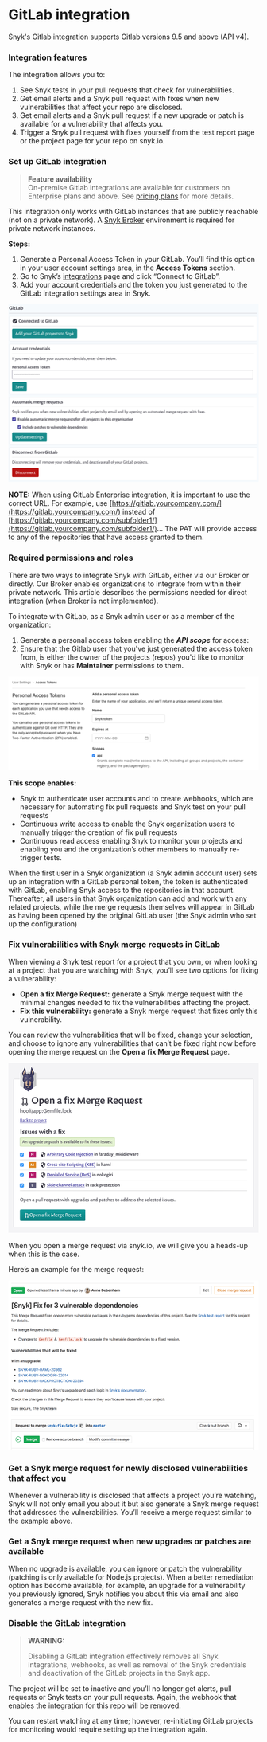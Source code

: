 # GitLab integration

Snyk's Gitlab integration supports Gitlab versions 9.5 and above \(API v4\).

### Integration features

The integration allows you to:

1. See Snyk tests in your pull requests that check for vulnerabilities.
2. Get email alerts and a Snyk pull request with fixes when new vulnerabilities that affect your repo are disclosed.
3. Get email alerts and a Snyk pull request if a new upgrade or patch is available for a vulnerability that affects you.
4. Trigger a Snyk pull request with fixes yourself from the test report page or the project page for your repo on snyk.io.

### Set up GitLab integration

> **Feature availability**  
> On-premise Gitlab integrations are available for customers on Enterprise plans and above. See [pricing plans](https://snyk.io/plans/) for more details.

This integration only works with GitLab instances that are publicly reachable \(not on a private network\). A [Snyk Broker](https://docs.snyk.io/integrations/snyk-broker/set-up-snyk-broker) environment is required for private network instances.

**Steps:**

1. Generate a Personal Access Token in your GitLab. You’ll find this option in your user account settings area, in the **Access Tokens** section.
2. Go to Snyk’s [integrations](https://app.snyk.io/integrations) page and click “Connect to GitLab”.
3. Add your account credentials and the token you just generated to the GitLab integration settings area in Snyk.

![](../../.gitbook/assets/uuid-aa58b5a9-dd17-3219-6067-4ee6e3f4b384-en.png)

**NOTE:** When using GitLab Enterprise integration, it is important to use the correct URL. For example, use [https://gitlab.yourcompany.com/](https://gitlab.yourcompany.com/) instead of [https://gitlab.yourcompany.com/subfolder1/](https://gitlab.yourcompany.com/subfolder1/)... The PAT will provide access to any of the repositories that have access granted to them.

### Required permissions and roles

There are two ways to integrate Snyk with GitLab, either via our Broker or directly. Our Broker enables organizations to integrate from within their private network. This article describes the permissions needed for direct integration \(when Broker is not implemented\).

To integrate with GitLab, as a Snyk admin user or as a member of the organization:

1. Generate a personal access token enabling the _**API scope**_ for access:
2. Ensure that the Gitlab user that you've just generated the access token from, is either the owner of the projects \(repos\) you'd like to monitor with Snyk or has **Maintainer** permissions to them.

![](../../.gitbook/assets/gitlab_token.png)

**This scope enables:**

* Snyk to authenticate user accounts and to create webhooks, which are necessary for automating fix pull requests and Snyk test on your pull requests
* Continuous write access to enable the Snyk organization users to manually trigger the creation of fix pull requests
* Continuous read access enabling Snyk to monitor your projects and enabling you and the organization’s other members to manually re-trigger tests.

When the first user in a Snyk organization \(a Snyk admin account user\) sets up an integration with a GitLab personal token, the token is authenticated with GitLab, enabling Snyk access to the repositories in that account. Thereafter, all users in that Snyk organization can add and work with any related projects, while the merge requests themselves will appear in GitLab as having been opened by the original GitLab user \(the Snyk admin who set up the configuration\)

### **Fix vulnerabilities with Snyk merge requests in GitLab**

When viewing a Snyk test report for a project that you own, or when looking at a project that you are watching with Snyk, you’ll see two options for fixing a vulnerability:

* **Open a fix Merge Request:** generate a Snyk merge request with the minimal changes needed to fix the vulnerabilities affecting the project.
* **Fix this vulnerability:** generate a Snyk merge request that fixes only this vulnerability.

You can review the vulnerabilities that will be fixed, change your selection, and choose to ignore any vulnerabilities that can’t be fixed right now before opening the merge request on the **Open a fix Merge Request** page.

![](../../.gitbook/assets/uuid-8d2ef9cb-cd32-bf48-a827-32bb358a10ab-en.png)

When you open a merge request via snyk.io, we will give you a heads-up when this is the case.

Here’s an example for the merge request:

![](../../.gitbook/assets/uuid-5e9a4b58-4d87-06fb-0479-a308515d4b12-en.png)

### Get a Snyk merge request for newly disclosed vulnerabilities that affect you

Whenever a vulnerability is disclosed that affects a project you’re watching, Snyk will not only email you about it but also generate a Snyk merge request that addresses the vulnerabilities. You’ll receive a merge request similar to the example above.

### Get a Snyk merge request when new upgrades or patches are available

When no upgrade is available, you can ignore or patch the vulnerability \(patching is only available for Node.js projects\). When a better remediation option has become available, for example, an upgrade for a vulnerability you previously ignored, Snyk notifies you about this via email and also generates a merge request with the new fix.

### Disable the GitLab integration

> **WARNING:**
>
> Disabling a GitLab integration effectively removes all Snyk integrations, webhooks, as well as removal of the Snyk credentials and deactivation of the GitLab projects in the Snyk app.

The project will be set to inactive and you’ll no longer get alerts, pull requests or Snyk tests on your pull requests. Again, the webhook that enables the integration for this repo will be removed.

You can restart watching at any time; however, re-initiating GitLab projects for monitoring would require setting up the integration again.

